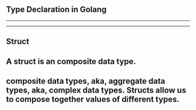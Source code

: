 ## Type Declaration in Golang
---
---
## Struct
A struct is an composite data type.
---
composite data types, aka, aggregate data types, aka, complex data types.
Structs allow us to compose together values of different types.
---